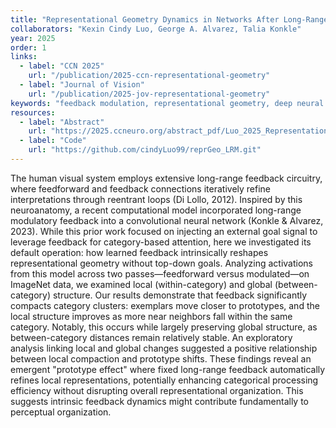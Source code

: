 ```yaml
---
title: "Representational Geometry Dynamics in Networks After Long-Range Modulatory Feedback"
collaborators: "Kexin Cindy Luo, George A. Alvarez, Talia Konkle"
year: 2025
order: 1
links:
  - label: "CCN 2025"
    url: "/publication/2025-ccn-representational-geometry"
  - label: "Journal of Vision"
    url: "/publication/2025-jov-representational-geometry"
keywords: "feedback modulation, representational geometry, deep neural networks, category learning"
resources:
  - label: "Abstract"
    url: "https://2025.ccneuro.org/abstract_pdf/Luo_2025_Representational_Geometry_Dynamics_Networks_After_Long-Range.pdf"
  - label: "Code"
    url: "https://github.com/cindyLuo99/reprGeo_LRM.git"
---
```


 The human visual system employs extensive long-range feedback circuitry, where feedforward and feedback connections iteratively refine interpretations through reentrant loops (Di Lollo, 2012). Inspired by this neuroanatomy, a recent computational model incorporated long-range modulatory feedback into a convolutional neural network (Konkle & Alvarez, 2023). While this prior work focused on injecting an external goal signal to leverage feedback for category-based attention, here we investigated its default operation: how learned feedback intrinsically reshapes representational geometry without top-down goals. Analyzing activations from this model across two passes—feedforward versus modulated—on ImageNet data, we examined local (within-category) and global (between-category) structure. Our results demonstrate that feedback significantly compacts category clusters: exemplars move closer to prototypes, and the local structure improves as more near neighbors fall within the same category. Notably, this occurs while largely preserving global structure, as between-category distances remain relatively stable. An exploratory analysis linking local and global changes suggested a positive relationship between local compaction and prototype shifts. These findings reveal an emergent "prototype effect" where fixed long-range feedback automatically refines local representations, potentially enhancing categorical processing efficiency without disrupting overall representational organization. This suggests intrinsic feedback dynamics might contribute fundamentally to perceptual organization.


